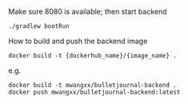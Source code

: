 Make sure 8080 is available; then start backend
```
./gradlew bootRun
```
How to build and push the backend image
```
docker build -t {dockerhub_name}/{image_name} .
```

e.g.
```
docker build -t mwangxx/bulletjournal-backend .
docker push mwangxx/bulletjournal-backend:latest
```